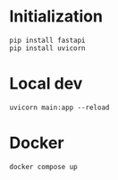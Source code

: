 # Initialization

```shell
pip install fastapi
pip install uvicorn
```

# Local dev

```shell
uvicorn main:app --reload
```

# Docker

```shell
docker compose up
```
